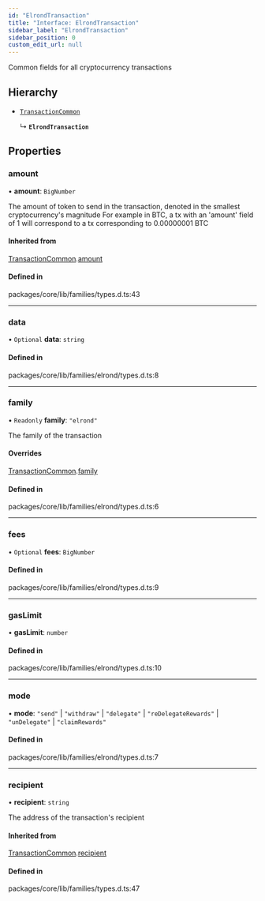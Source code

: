 ```yaml
---
id: "ElrondTransaction"
title: "Interface: ElrondTransaction"
sidebar_label: "ElrondTransaction"
sidebar_position: 0
custom_edit_url: null
---
```


Common fields for all cryptocurrency transactions

## Hierarchy

- [`TransactionCommon`](TransactionCommon.md)

  ↳ **`ElrondTransaction`**

## Properties

### amount

• **amount**: `BigNumber`

The amount of token to send in the transaction, denoted in the smallest cryptocurrency's magnitude
For example in BTC, a tx with an 'amount' field of 1 will correspond to a tx corresponding to 0.00000001 BTC

#### Inherited from

[TransactionCommon](TransactionCommon.md).[amount](TransactionCommon.md#amount)

#### Defined in

packages/core/lib/families/types.d.ts:43

___

### data

• `Optional` **data**: `string`

#### Defined in

packages/core/lib/families/elrond/types.d.ts:8

___

### family

• `Readonly` **family**: ``"elrond"``

The family of the transaction

#### Overrides

[TransactionCommon](TransactionCommon.md).[family](TransactionCommon.md#family)

#### Defined in

packages/core/lib/families/elrond/types.d.ts:6

___

### fees

• `Optional` **fees**: `BigNumber`

#### Defined in

packages/core/lib/families/elrond/types.d.ts:9

___

### gasLimit

• **gasLimit**: `number`

#### Defined in

packages/core/lib/families/elrond/types.d.ts:10

___

### mode

• **mode**: ``"send"`` \| ``"withdraw"`` \| ``"delegate"`` \| ``"reDelegateRewards"`` \| ``"unDelegate"`` \| ``"claimRewards"``

#### Defined in

packages/core/lib/families/elrond/types.d.ts:7

___

### recipient

• **recipient**: `string`

The address of the transaction's recipient

#### Inherited from

[TransactionCommon](TransactionCommon.md).[recipient](TransactionCommon.md#recipient)

#### Defined in

packages/core/lib/families/types.d.ts:47
